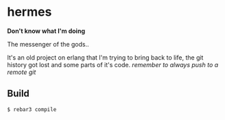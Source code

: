 hermes
=====

**Don't know what I'm doing**

The messenger of the gods..

It's an old project on erlang that I'm trying to bring back to life, the git history got lost and some parts of it's code. *remember to always push to a remote git*

Build
-----

    $ rebar3 compile
